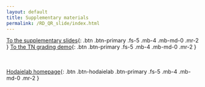 ```yaml
---
layout: default
title: Supplementary materials
permalink: /RD_QR_slide/index.html
---
```

[To the supplementary slides](slides.html){: .btn .btn-primary .fs-5 .mb-4 .mb-md-0 .mr-2 }
[To the TN grading demo](../grades){: .btn .btn-primary .fs-5 .mb-4 .mb-md-0 .mr-2 }

<br>
<br

[Hodaielab homepage](https://hodaielab.com){: .btn .btn-hodaielab .btn-primary .fs-5 .mb-4 .mb-md-0 .mr-2 }
